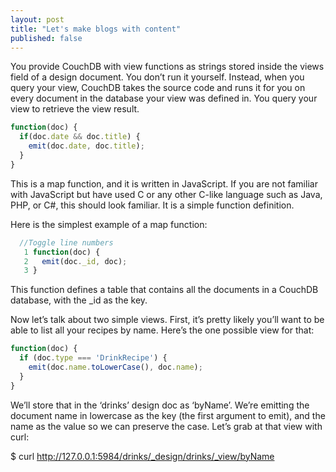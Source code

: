 ```yaml
---
layout: post
title: "Let's make blogs with content"
published: false
---
```


You provide CouchDB with view functions as strings stored inside the views field of a design document. You don’t run it yourself. Instead, when you query your view, CouchDB takes the source code and runs it for you on every document in the database your view was defined in. You query your view to retrieve the view result.

```javascript
function(doc) {
  if(doc.date && doc.title) {
    emit(doc.date, doc.title);
  }
}
```

This is a map function, and it is written in JavaScript. If you are not familiar with JavaScript but have used C or any other C-like language such as Java, PHP, or C#, this should look familiar. It is a simple function definition.

Here is the simplest example of a map function:

```javascript
  //Toggle line numbers
   1 function(doc) {
   2   emit(doc._id, doc);
   3 }
```

This function defines a table that contains all the documents in a CouchDB database, with the _id as the key.

Now let’s talk about two simple views. First, it’s pretty likely you’ll want to be able to list all your recipes by name. Here’s the one possible view for that:

```javascript
function(doc) {
  if (doc.type === 'DrinkRecipe') {
    emit(doc.name.toLowerCase(), doc.name);
  }
}
```

We’ll store that in the ‘drinks’ design doc as ‘byName’. We’re emitting the document name in lowercase as the key (the first argument to emit), and the name as the value so we can preserve the case. Let’s grab at that view with curl:

$ curl http://127.0.0.1:5984/drinks/_design/drinks/_view/byName